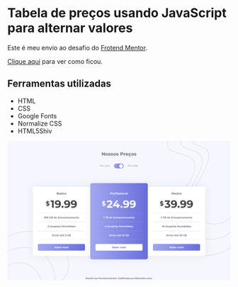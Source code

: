 # Tabela de preços usando JavaScript para alternar valores
Este é meu envio ao desafio do [Frotend Mentor](https://www.frontendmentor.io/profile/EdivandroLima).

[Clique aqui](https://fem-tabela-de-precos-com-js.now.sh/) para ver como ficou.

## Ferramentas utilizadas
- HTML
- CSS
- Google Fonts
- Normalize CSS
- HTML5Shiv

![Preview](./img/preview-1.png)
